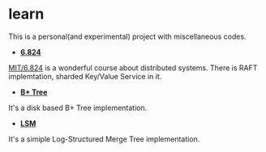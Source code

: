 # learn
This is a personal(and experimental) project with miscellaneous codes.

- [__6.824__](https://github.com/alanpx/learn/tree/master/6.824)

[MIT/6.824](http://nil.csail.mit.edu/6.824/2017/schedule.html) is a wonderful course about distributed systems. There is RAFT implemtation, sharded Key/Value Service in it.

- [__B+ Tree__](https://github.com/alanpx/learn/blob/master/go/algorithm/btree.go)

It's a disk based B+ Tree implementation.

- [__LSM__](https://github.com/alanpx/learn/blob/master/go/algorithm/lsm.go)

It's a simiple Log-Structured Merge Tree implementation.
